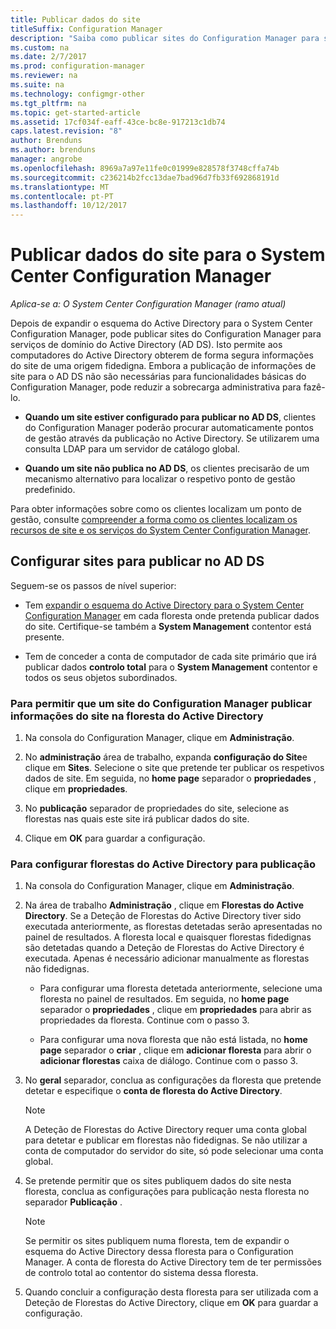 ```yaml
---
title: Publicar dados do site
titleSuffix: Configuration Manager
description: "Saiba como publicar sites do Configuration Manager para serviços de domínio do Active Directory."
ms.custom: na
ms.date: 2/7/2017
ms.prod: configuration-manager
ms.reviewer: na
ms.suite: na
ms.technology: configmgr-other
ms.tgt_pltfrm: na
ms.topic: get-started-article
ms.assetid: 17cf034f-eaff-43ce-bc8e-917213c1db74
caps.latest.revision: "8"
author: Brenduns
ms.author: brenduns
manager: angrobe
ms.openlocfilehash: 8969a7a97e11fe0c01999e828578f3748cffa74b
ms.sourcegitcommit: c236214b2fcc13dae7bad96d7fb33f692868191d
ms.translationtype: MT
ms.contentlocale: pt-PT
ms.lasthandoff: 10/12/2017
---
```

# <a name="publish-site-data-for-system-center-configuration-manager"></a>Publicar dados do site para o System Center Configuration Manager

*Aplica-se a: O System Center Configuration Manager (ramo atual)*

Depois de expandir o esquema do Active Directory para o System Center Configuration Manager, pode publicar sites do Configuration Manager para serviços de domínio do Active Directory (AD DS). Isto permite aos computadores do Active Directory obterem de forma segura informações do site de uma origem fidedigna. Embora a publicação de informações de site para o AD DS não são necessárias para funcionalidades básicas do Configuration Manager, pode reduzir a sobrecarga administrativa para fazê-lo.  

-   **Quando um site estiver configurado para publicar no AD DS**, clientes do Configuration Manager poderão procurar automaticamente pontos de gestão através da publicação no Active Directory. Se utilizarem uma consulta LDAP para um servidor de catálogo global.  

-   **Quando um site não publica no AD DS**, os clientes precisarão de um mecanismo alternativo para localizar o respetivo ponto de gestão predefinido.  

Para obter informações sobre como os clientes localizam um ponto de gestão, consulte [compreender a forma como os clientes localizam os recursos de site e os serviços do System Center Configuration Manager](../../../../core/plan-design/hierarchy/understand-how-clients-find-site-resources-and-services.md).  

## <a name="configure-sites-to-publish-to-ad-ds"></a>Configurar sites para publicar no AD DS  
 Seguem-se os passos de nível superior:  

-   Tem [expandir o esquema do Active Directory para o System Center Configuration Manager](../../../../core/plan-design/network/extend-the-active-directory-schema.md) em cada floresta onde pretenda publicar dados do site. Certifique-se também a **System Management** contentor está presente.  

-   Tem de conceder a conta de computador de cada site primário que irá publicar dados **controlo total** para o **System Management** contentor e todos os seus objetos subordinados.  

### <a name="to-enable-a-configuration-manager-site-to-publish-site-information-to-active-directory-forest"></a>Para permitir que um site do Configuration Manager publicar informações do site na floresta do Active Directory

1.  Na consola do Configuration Manager, clique em **Administração**.  

2.  No **administração** área de trabalho, expanda **configuração do Site**e clique em **Sites**. Selecione o site que pretende ter publicar os respetivos dados de site. Em seguida, no **home page** separador o **propriedades** , clique em **propriedades**.  

3.  No **publicação** separador de propriedades do site, selecione as florestas nas quais este site irá publicar dados do site.  

4.  Clique em **OK** para guardar a configuração.  

### <a name="to-set-up-active-directory-forests-for-publishing"></a>Para configurar florestas do Active Directory para publicação  

1.  Na consola do Configuration Manager, clique em **Administração**.  

2.  Na área de trabalho **Administração** , clique em **Florestas do Active Directory**. Se a Deteção de Florestas do Active Directory tiver sido executada anteriormente, as florestas detetadas serão apresentadas no painel de resultados. A floresta local e quaisquer florestas fidedignas são detetadas quando a Deteção de Florestas do Active Directory é executada. Apenas é necessário adicionar manualmente as florestas não fidedignas.  

    -   Para configurar uma floresta detetada anteriormente, selecione uma floresta no painel de resultados. Em seguida, no **home page** separador o **propriedades** , clique em **propriedades** para abrir as propriedades da floresta. Continue com o passo 3.  

    -   Para configurar uma nova floresta que não está listada, no **home page** separador o **criar** , clique em **adicionar floresta** para abrir o **adicionar florestas** caixa de diálogo. Continue com o passo 3.  

3.  No **geral** separador, conclua as configurações da floresta que pretende detetar e especifique o **conta de floresta do Active Directory**.  

    > [!NOTE]  
    >  A Deteção de Florestas do Active Directory requer uma conta global para detetar e publicar em florestas não fidedignas. Se não utilizar a conta de computador do servidor do site, só pode selecionar uma conta global.  

4.  Se pretende permitir que os sites publiquem dados do site nesta floresta, conclua as configurações para publicação nesta floresta no separador **Publicação** .  

    > [!NOTE]  
    >  Se permitir os sites publiquem numa floresta, tem de expandir o esquema do Active Directory dessa floresta para o Configuration Manager. A conta de floresta do Active Directory tem de ter permissões de controlo total ao contentor do sistema dessa floresta.  

5.  Quando concluir a configuração desta floresta para ser utilizada com a Deteção de Florestas do Active Directory, clique em **OK** para guardar a configuração.  
